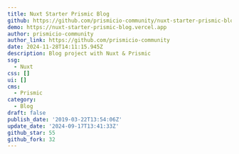 ```yaml
---
title: Nuxt Starter Prismic Blog
github: https://github.com/prismicio-community/nuxt-starter-prismic-blog
demo: https://nuxt-starter-prismic-blog.vercel.app
author: prismicio-community
author_link: https://github.com/prismicio-community
date: 2024-11-28T14:11:15.945Z
description: Blog project with Nuxt & Prismic
ssg:
  - Nuxt
css: []
ui: []
cms:
  - Prismic
category:
  - Blog
draft: false
publish_date: '2019-03-22T13:54:06Z'
update_date: '2024-09-17T13:41:33Z'
github_star: 55
github_fork: 32
---
```

